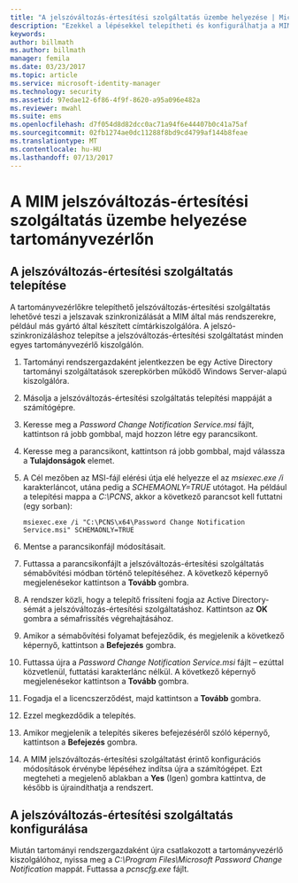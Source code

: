 ```yaml
---
title: "A jelszóváltozás-értesítési szolgáltatás üzembe helyezése | Microsoft Docs"
description: "Ezekkel a lépésekkel telepítheti és konfigurálhatja a MIM jelszóváltozás-értesítési szolgáltatást a tartományvezérlőn."
keywords: 
author: billmath
ms.author: billmath
manager: femila
ms.date: 03/23/2017
ms.topic: article
ms.service: microsoft-identity-manager
ms.technology: security
ms.assetid: 97edae12-6f86-4f9f-8620-a95a096e482a
ms.reviewer: mwahl
ms.suite: ems
ms.openlocfilehash: d7f054d8d82dcc0ac71a94f6e44407b0c41a75af
ms.sourcegitcommit: 02fb1274ae0dc11288f8bd9cd4799af144b8feae
ms.translationtype: MT
ms.contentlocale: hu-HU
ms.lasthandoff: 07/13/2017
---
```

# A MIM jelszóváltozás-értesítési szolgáltatás üzembe helyezése tartományvezérlőn
<a id="deploy-the-mim-password-change-notification-service-on-a-domain-controller" class="xliff"></a>

## A jelszóváltozás-értesítési szolgáltatás telepítése
<a id="install-the-password-change-notification-service" class="xliff"></a>
A tartományvezérlőkre telepíthető jelszóváltozás-értesítési szolgáltatás lehetővé teszi a jelszavak szinkronizálását a MIM által más rendszerekre, például más gyártó által készített címtárkiszolgálóra. A jelszó-szinkronizáláshoz telepítse a jelszóváltozás-értesítési szolgáltatást minden egyes tartományvezérlő kiszolgálón.

1.  Tartományi rendszergazdaként jelentkezzen be egy Active Directory tartományi szolgáltatások szerepkörben működő Windows Server-alapú kiszolgálóra.

2.  Másolja a jelszóváltozás-értesítési szolgáltatás telepítési mappáját a számítógépre.

3.  Keresse meg a *Password Change Notification Service.msi* fájlt, kattintson rá jobb gombbal, majd hozzon létre egy parancsikont.

4.  Keresse meg a parancsikont, kattintson rá jobb gombbal, majd válassza a **Tulajdonságok** elemet.

5.  A Cél mezőben az MSI-fájl elérési útja elé helyezze el az *msiexec.exe /i* karakterláncot, utána pedig a *SCHEMAONLY=TRUE* utótagot. Ha például a telepítési mappa a *C:\PCNS*, akkor a következő parancsot kell futtatni (egy sorban):

    ```
    msiexec.exe /i "C:\PCNS\x64\Password Change Notification Service.msi" SCHEMAONLY=TRUE
    ```

6.  Mentse a parancsikonfájl módosításait.

7.  Futtassa a parancsikonfájlt a jelszóváltozás-értesítési szolgáltatás sémabővítési módban történő telepítéséhez. A következő képernyő megjelenésekor kattintson a **Tovább** gombra.

8.  A rendszer közli, hogy a telepítő frissíteni fogja az Active Directory-sémát a jelszóváltozás-értesítési szolgáltatáshoz. Kattintson az **OK** gombra a sémafrissítés végrehajtásához.

9. Amikor a sémabővítési folyamat befejeződik, és megjelenik a következő képernyő, kattintson a **Befejezés** gombra.

10. Futtassa újra a *Password Change Notification Service.msi* fájlt – ezúttal közvetlenül, futtatási karakterlánc nélkül.  A következő képernyő megjelenésekor kattintson a **Tovább** gombra.

11. Fogadja el a licencszerződést, majd kattintson a **Tovább** gombra.

12. Ezzel megkezdődik a telepítés.

13. Amikor megjelenik a telepítés sikeres befejezéséről szóló képernyő, kattintson a **Befejezés** gombra.

14. A MIM jelszóváltozás-értesítési szolgáltatást érintő konfigurációs módosítások érvénybe lépéséhez indítsa újra a számítógépet. Ezt megteheti a megjelenő ablakban a **Yes** (Igen) gombra kattintva, de később is újraindíthatja a rendszert.

## A jelszóváltozás-értesítési szolgáltatás konfigurálása
<a id="configuring-the-password-change-notification-service" class="xliff"></a>
Miután tartományi rendszergazdaként újra csatlakozott a tartományvezérlő kiszolgálóhoz, nyissa meg a *C:\Program Files\Microsoft Password Change Notification* mappát. Futtassa a *pcnscfg.exe* fájlt.
